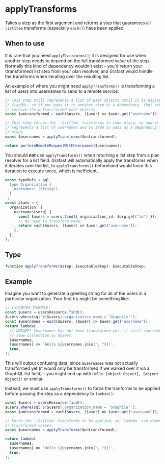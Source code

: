 # applyTransforms

Takes a step as the first argument and returns a step that guarantees all
`listItem` transforms (especially `each()`) have been applied.

## When to use

It is rare that you need `applyTransforms()`; it is designed for use when
another step needs to depend on the full transformed value of the step.
Normally this kind of dependency wouldn't exist - you'd return your
(transformed) list step from your plan resolver, and Grafast would handle the
transforms when iterating over the resulting list.

An example of where you might need `applyTransforms()` is transforming a list
of users into usernames to send to a remote service:

```ts
// This step still represents a list of user objects until it is paginated by
// GraphQL; so if you pass it to another step as a dependency, that step will
// receive the untransformed user objects.
const $untransformed = each($users, ($user) => $user.get("username"));

// This step forces the `listItem` transforms to take place, so now it truly
// represents a list of usernames and is safe to pass as a dependency to other
// steps.
const $usernames = applyTransforms($untransformed);

return performRemoteRequestWithUsernames($usernames);
```

You should **not** use `applyTransforms()` when returning a list step from a
plan resolver for a list field. Grafast will automatically apply the transforms
when it iterates over the list, to `applyTransforms()` beforehand would force
this iteration to execute twice, which is inefficient.

```ts
const typeDefs = gql`
  type Organization {
    usernames: [String!]
  }
`;
const plans = {
  Organization: {
    usernames($org) {
      const $users = users.find({ organization_id: $org.get("id") });
      // No need to transform here:
      return each($users, ($user) => $user.get("username"));
    },
  },
};
```

## Type

```ts
function applyTransforms($step: ExecutableStep): ExecutableStep;
```

## Example

Imagine you want to generate a greeting string for all of the users
in a particular organization. Your first try might be something like:

```ts
// ❗ COUNTER-EXAMPLE!
const $users = usersResource.find();
$users.where(sql`${$users}.organization_name = 'Graphile'`);
const $usernames = each($users, ($user) => $user.get("username"));
return lambda(
  // UNSAFE! $usernames has not been transformed yet, it still represents the
  // same collection as $users.
  $usernames,
  (usernames) => `Hello ${usernames.join(", ")}!`,
  true,
);
```

This will output confusing data, since `$usernames` was not actually transformed yet
(it would only be transformed if we walked over it via a GraphQL list field) - you
might end up with `Hello [object Object], [object Object]!` or similar.

Instead, we must use `applyTransforms()` to force the tranforms to be applied
before passing the step as a dependency to `lambda()`:

```ts
const $users = usersResource.find();
$users.where(sql`${$users}.organization_name = 'Graphile'`);
const $untransformed = each($users, ($user) => $user.get("username"));

// Force the `listItem` transforms to be applied, so `lambda` can depend on the
// transformed values.
const $usernames = applyTransforms($untransformed);

return lambda(
  $usernames,
  (usernames) => `Hello ${usernames.join(", ")}!`,
  true,
);
```
